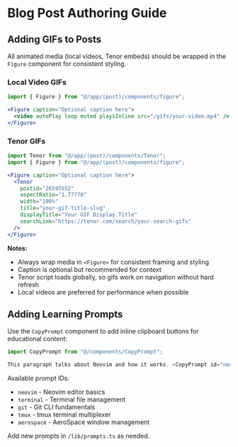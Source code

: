 # Blog Post Authoring Guide

## Adding GIFs to Posts

All animated media (local videos, Tenor embeds) should be wrapped in the `Figure` component for consistent styling.

### Local Video GIFs

```jsx
import { Figure } from "@/app/(post)/components/figure";

<Figure caption="Optional caption here">
  <video autoPlay loop muted playsInline src="/gifs/your-video.mp4" />
</Figure>
```

### Tenor GIFs

```jsx
import Tenor from "@/app/(post)/components/Tenor";
import { Figure } from "@/app/(post)/components/figure";

<Figure caption="Optional caption here">
  <Tenor 
    postid="26595552" 
    aspectRatio="1.77778" 
    width="100%" 
    title="your-gif-title-slug" 
    displayTitle="Your GIF Display Title" 
    searchLink="https://tenor.com/search/your-search-gifs" 
  />
</Figure>
```

**Notes:**
- Always wrap media in `<Figure>` for consistent framing and styling
- Caption is optional but recommended for context
- Tenor script loads globally, so gifs work on navigation without hard refresh
- Local videos are preferred for performance when possible

## Adding Learning Prompts

Use the `CopyPrompt` component to add inline clipboard buttons for educational content:

```jsx
import CopyPrompt from "@/components/CopyPrompt";

This paragraph talks about Neovim and how it works. <CopyPrompt id="neovim" />
```

Available prompt IDs:
- `neovim` - Neovim editor basics
- `terminal` - Terminal file management
- `git` - Git CLI fundamentals
- `tmux` - tmux terminal multiplexer
- `aerospace` - AeroSpace window management

Add new prompts in `/lib/prompts.ts` as needed.
